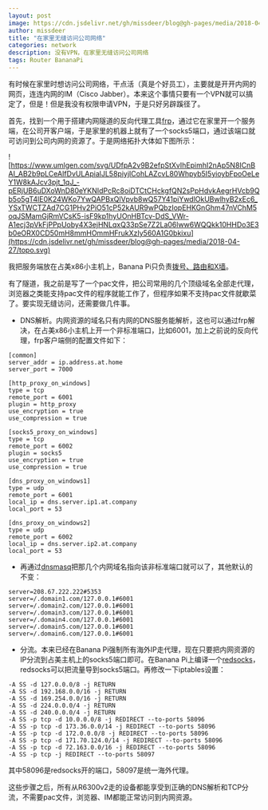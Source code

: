 ```yaml
---
layout: post
image: https://cdn.jsdelivr.net/gh/missdeer/blog@gh-pages/media/2018-04-27/topo.svg
author: missdeer
title: "在家里无缝访问公司网络"
categories: network
description: 没有VPN，在家里无缝访问公司网络
tags: Router BananaPi
---
```


有时候在家里时想访问公司网络，干点活（真是个好员工），主要就是开开内网的网页，连连内网的IM（Cisco Jabber）。本来这个事情只要有一个VPN就可以搞定了，但是！但是我没有权限申请VPN，于是只好另辟蹊径了。

首先，找到一个用于搭建内网隧道的反向代理工具[frp](https://github.com/fatedier/frp)，通过它在家里开一个服务端，在公司开客户端，于是家里的机器上就有了一个socks5端口，通过该端口就可访问到公司内网的资源了。于是网络拓扑大体如下图所示：

![https://www.umlgen.com/svg/UDfpA2v9B2efpStXvIhEpimhI2nAp5N8ICnBAI_AB2b9pLCeAIfDvULApialJL58piyjICohLAZcvL80Whpyb5I5yioybFpoOeLeY1W8kAJcv3pjt_1qJ_-pERjUB6uDXoWnD80eYKNIdPcRc8oiDTCtCHckgfQN2sPpHdvkAegrHVcb9Qb5o5gT4lE0K24WKo7YwQAPBxQlVpvb8wQ57Y41piYwdlOkUBwlhyB2xEc6_YSxTWCTZAd7CG1PHv2PiO51cP52kAUR9wPQbzIopEHKGnGhm47nVChM5oqJSMamGjRmVCsK5-isF9kp1hyUOnHBTcv-DdS_VWr-A1ecj3pVkFjPPpUoby4X3ejHNLqxQ33pSe7Z2La06lww6WQQkk10HHDo3E3b0eORX0CD50mH8mmHOmmHFrukXzIy560A1G0bkixu](https://cdn.jsdelivr.net/gh/missdeer/blog@gh-pages/media/2018-04-27/topo.svg)

我把服务端放在占美x86小主机上，Banana Pi只负责[拨号、路由和X墙](../../../2016/12/anti-gfw-router-on-banana-pi-r1/)。

有了隧道，我之前是写了一个pac文件，把公司常用的几个顶级域名全部走代理，浏览器之类能支持pac文件的程序就能工作了，但程序如果不支持pac文件就歇菜了。要实现无缝访问，还需要做几件事。

* DNS解析。内网资源的域名只有内网的DNS服务能解析，这也可以通过frp解决，在占美x86小主机上开一个非标准端口，比如6001，加上之前说的反向代理，frp客户端侧的配置文件如下：

```
[common]
server_addr = ip.address.at.home
server_port = 7000

[http_proxy_on_windows]
type = tcp
remote_port = 6001
plugin = http_proxy
use_encryption = true
use_compression = true

[socks5_proxy_on_windows]
type = tcp
remote_port = 6002
plugin = socks5
use_encryption = true
use_compression = true

[dns_proxy_on_windows1]
type = udp
remote_port = 6001
local_ip = dns.server.ip1.at.company
local_port = 53

[dns_proxy_on_windows2]
type = udp
remote_port = 6002
local_ip = dns.server.ip2.at.company
local_port = 53
```

* 再通过[dnsmasq](https://github.com/imp/dnsmasq)把那几个内网域名指向该非标准端口就可以了，其他默认的不变：

```
server=208.67.222.222#5353
server=/.domain1.com/127.0.0.1#6001
server=/.domain2.com/127.0.0.1#6001
server=/.domain3.com/127.0.0.1#6001
server=/.domain4.com/127.0.0.1#6001
server=/.domain5.com/127.0.0.1#6001
server=/.domain6.com/127.0.0.1#6001
```

* 分流。本来已经在Banana Pi强制所有海外IP走代理，现在只要把内网资源的IP分流到占美主机上的socks5端口即可。在Banana Pi上编译一个[redsocks](https://github.com/darkk/redsocks)，redsocks可以把流量导到socks5端口。再修改一下iptables设置：

```
-A SS -d 127.0.0.0/8 -j RETURN
-A SS -d 192.168.0.0/16 -j RETURN
-A SS -d 169.254.0.0/16 -j RETURN
-A SS -d 224.0.0.0/4 -j RETURN
-A SS -d 240.0.0.0/4 -j RETURN
-A SS -p tcp -d 10.0.0.0/8 -j REDIRECT --to-ports 58096
-A SS -p tcp -d 173.36.0.0/14 -j REDIRECT --to-ports 58096
-A SS -p tcp -d 172.0.0.0/8 -j REDIRECT --to-ports 58096
-A SS -p tcp -d 171.70.124.0/14 -j REDIRECT --to-ports 58096
-A SS -p tcp -d 72.163.0.0/16 -j REDIRECT --to-ports 58096
-A SS -p tcp -j REDIRECT --to-ports 58097
```

其中58096是redsocks开的端口，58097是统一海外代理。

这些步骤之后，所有从R6300v2走的设备都能享受到正确的DNS解析和TCP分流，不需要pac文件，浏览器、IM都能正常访问到内网资源。